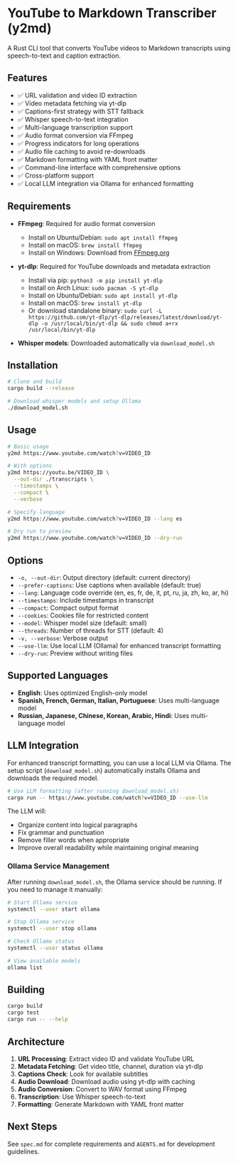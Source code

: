 # YouTube to Markdown Transcriber (y2md)

A Rust CLI tool that converts YouTube videos to Markdown transcripts using speech-to-text and caption extraction.

## Features

- ✅ URL validation and video ID extraction
- ✅ Video metadata fetching via yt-dlp
- ✅ Captions-first strategy with STT fallback
- ✅ Whisper speech-to-text integration
- ✅ Multi-language transcription support
- ✅ Audio format conversion via FFmpeg
- ✅ Progress indicators for long operations
- ✅ Audio file caching to avoid re-downloads
- ✅ Markdown formatting with YAML front matter
- ✅ Command-line interface with comprehensive options
- ✅ Cross-platform support
- ✅ Local LLM integration via Ollama for enhanced formatting

## Requirements

- **FFmpeg**: Required for audio format conversion
  - Install on Ubuntu/Debian: `sudo apt install ffmpeg`
  - Install on macOS: `brew install ffmpeg`
  - Install on Windows: Download from [FFmpeg.org](https://ffmpeg.org/)

- **yt-dlp**: Required for YouTube downloads and metadata extraction
  - Install via pip: `python3 -m pip install yt-dlp`
  - Install on Arch Linux: `sudo pacman -S yt-dlp`
  - Install on Ubuntu/Debian: `sudo apt install yt-dlp`
  - Install on macOS: `brew install yt-dlp`
  - Or download standalone binary: `sudo curl -L https://github.com/yt-dlp/yt-dlp/releases/latest/download/yt-dlp -o /usr/local/bin/yt-dlp && sudo chmod a+rx /usr/local/bin/yt-dlp`

- **Whisper models**: Downloaded automatically via `download_model.sh`

## Installation

```bash
# Clone and build
cargo build --release

# Download whisper models and setup Ollama
./download_model.sh
```

## Usage

```bash
# Basic usage
y2md https://www.youtube.com/watch?v=VIDEO_ID

# With options
y2md https://youtu.be/VIDEO_ID \
  --out-dir ./transcripts \
  --timestamps \
  --compact \
  --verbose

# Specify language
y2md https://www.youtube.com/watch?v=VIDEO_ID --lang es

# Dry run to preview
y2md https://www.youtube.com/watch?v=VIDEO_ID --dry-run
```

## Options

- `-o, --out-dir`: Output directory (default: current directory)
- `--prefer-captions`: Use captions when available (default: true)
- `--lang`: Language code override (en, es, fr, de, it, pt, ru, ja, zh, ko, ar, hi)
- `--timestamps`: Include timestamps in transcript
- `--compact`: Compact output format
- `--cookies`: Cookies file for restricted content
- `--model`: Whisper model size (default: small)
- `--threads`: Number of threads for STT (default: 4)
- `-v, --verbose`: Verbose output
- `--use-llm`: Use local LLM (Ollama) for enhanced transcript formatting
- `--dry-run`: Preview without writing files

## Supported Languages

- **English**: Uses optimized English-only model
- **Spanish, French, German, Italian, Portuguese**: Uses multi-language model
- **Russian, Japanese, Chinese, Korean, Arabic, Hindi**: Uses multi-language model

## LLM Integration

For enhanced transcript formatting, you can use a local LLM via Ollama. The setup script (`download_model.sh`) automatically installs Ollama and downloads the required model.

```bash
# Use LLM formatting (after running download_model.sh)
cargo run -- https://www.youtube.com/watch?v=VIDEO_ID --use-llm
```

The LLM will:
- Organize content into logical paragraphs
- Fix grammar and punctuation
- Remove filler words when appropriate
- Improve overall readability while maintaining original meaning

### Ollama Service Management

After running `download_model.sh`, the Ollama service should be running. If you need to manage it manually:

```bash
# Start Ollama service
systemctl --user start ollama

# Stop Ollama service
systemctl --user stop ollama

# Check Ollama status
systemctl --user status ollama

# View available models
ollama list
```

## Building

```bash
cargo build
cargo test
cargo run -- --help
```

## Architecture

1. **URL Processing**: Extract video ID and validate YouTube URL
2. **Metadata Fetching**: Get video title, channel, duration via yt-dlp
3. **Captions Check**: Look for available subtitles
4. **Audio Download**: Download audio using yt-dlp with caching
5. **Audio Conversion**: Convert to WAV format using FFmpeg
6. **Transcription**: Use Whisper speech-to-text
7. **Formatting**: Generate Markdown with YAML front matter

## Next Steps

See `spec.md` for complete requirements and `AGENTS.md` for development guidelines.